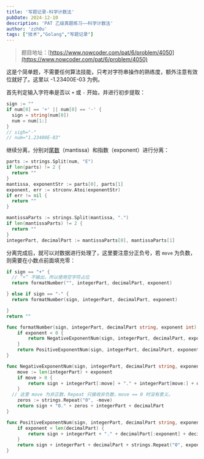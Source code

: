 ```yaml
---
title: '写题记录-科学计数法'
pubDate: 2024-12-10
description: 'PAT 乙级真题练习——科学计数法'
author: 'zzh0u'
tags: ["技术","Golang","写题记录"]
---
```


> 题目地址：[https://www.nowcoder.com/pat/6/problem/4050](https://www.nowcoder.com/pat/6/problem/4050)

这是个简单题，不需要任何算法技能，只考对字符串操作的熟练度，额外注意有效位就好了。这里以 -1.23400E-03 为例。

首先判定输入字符串是否以 `+` 或 `-` 开始，并进行初步提取：

```go
sign := ""
if num[0] == '+' || num[0] == '-' {
  sign = string(num[0])
  num = num[1:]
}
// sigh="-"
// num="1.23400E-03"
```

继续分离，分别对[尾数](https://zh.wikipedia.org/zh-cn/%E7%A7%91%E5%AD%A6%E8%AE%B0%E6%95%B0%E6%B3%95)（mantissa）和指数（exponent）进行分离：

```go
parts := strings.Split(num, "E")
if len(parts) != 2 {
  return ""
}
mantissa, exponentStr := parts[0], parts[1]
exponent, err := strconv.Atoi(exponentStr)
if err != nil {
  return ""
}

mantissaParts := strings.Split(mantissa, ".")
if len(mantissaParts) != 2 {
  return ""
}
integerPart, decimalPart := mantissaParts[0], mantissaParts[1]
```

分离完成后，就可以对数据进行处理了，这里要注意分正负号，若 `move` 为负数，则需要在小数点前面填充零：

```go
if sign == "+" {
  // “+” 不输出，所以使用空字符占位
  return formatNumber("", integerPart, decimalPart, exponent)

} else if sign == "-" {
  return formatNumber(sign, integerPart, decimalPart, exponent)

}
return ""

func formatNumber(sign, integerPart, decimalPart string, exponent int) string {
    if exponent < 0 {
        return NegativeExponentNum(sign, integerPart, decimalPart, exponent)
    }
    return PositiveExponentNum(sign, integerPart, decimalPart, exponent)
}

func NegativeExponentNum(sign, integerPart, decimalPart string, exponent int) string {
    move := len(integerPart) + exponent
    if move > 0 {
        return sign + integerPart[:move] + "." + integerPart[move:] + decimalPart
    }
  // 这里 move 为非正数，Repeat 只接收非负数，move == 0 时没有意义。
    zeros := strings.Repeat("0", -move)
    return sign + "0." + zeros + integerPart + decimalPart
}

func PositiveExponentNum(sign, integerPart, decimalPart string, exponent int) string {
    if exponent < len(decimalPart) {
        return sign + integerPart + "." + decimalPart[:exponent] + decimalPart[exponent:]
    }
    return sign + integerPart + decimalPart + strings.Repeat("0", exponent-len(decimalPart))
}

```
